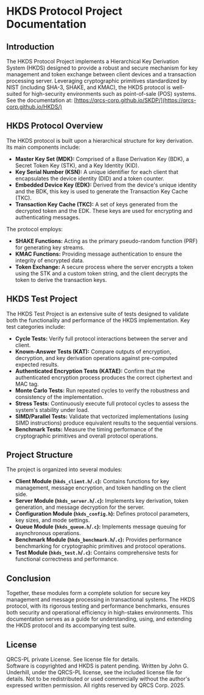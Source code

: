 # HKDS Protocol Project Documentation

## Introduction

The HKDS Protocol Project implements a Hierarchical Key Derivation System (HKDS) designed to provide a robust and secure mechanism for key management and token exchange between client devices and a transaction processing server. Leveraging cryptographic primitives standardized by NIST (including SHA-3, SHAKE, and KMAC), the HKDS protocol is well-suited for high-security environments such as point-of-sale (POS) systems.
See the documentation at: [https://qrcs-corp.github.io/SKDP/](https://qrcs-corp.github.io/HKDS/)

## HKDS Protocol Overview

The HKDS protocol is built upon a hierarchical structure for key derivation. Its main components include:

- **Master Key Set (MDK):** Comprised of a Base Derivation Key (BDK), a Secret Token Key (STK), and a Key Identity (KID).
- **Key Serial Number (KSN):** A unique identifier for each client that encapsulates the device identity (DID) and a token counter.
- **Embedded Device Key (EDK):** Derived from the device's unique identity and the BDK, this key is used to generate the Transaction Key Cache (TKC).
- **Transaction Key Cache (TKC):** A set of keys generated from the decrypted token and the EDK. These keys are used for encrypting and authenticating messages.

The protocol employs:
- **SHAKE Functions:** Acting as the primary pseudo-random function (PRF) for generating key streams.
- **KMAC Functions:** Providing message authentication to ensure the integrity of encrypted data.
- **Token Exchange:** A secure process where the server encrypts a token using the STK and a custom token string, and the client decrypts the token to derive the transaction keys.

## HKDS Test Project

The HKDS Test Project is an extensive suite of tests designed to validate both the functionality and performance of the HKDS implementation. Key test categories include:

- **Cycle Tests:** Verify full protocol interactions between the server and client.
- **Known-Answer Tests (KAT):** Compare outputs of encryption, decryption, and key derivation operations against pre-computed expected results.
- **Authenticated Encryption Tests (KATAE):** Confirm that the authenticated encryption process produces the correct ciphertext and MAC tag.
- **Monte Carlo Tests:** Run repeated cycles to verify the robustness and consistency of the implementation.
- **Stress Tests:** Continuously execute full protocol cycles to assess the system's stability under load.
- **SIMD/Parallel Tests:** Validate that vectorized implementations (using SIMD instructions) produce equivalent results to the sequential versions.
- **Benchmark Tests:** Measure the timing performance of the cryptographic primitives and overall protocol operations.

## Project Structure

The project is organized into several modules:

- **Client Module (`hkds_client.h`/`.c`):** Contains functions for key management, message encryption, and token handling on the client side.
- **Server Module (`hkds_server.h`/`.c`):** Implements key derivation, token generation, and message decryption for the server.
- **Configuration Module (`hkds_config.h`):** Defines protocol parameters, key sizes, and mode settings.
- **Queue Module (`hkds_queue.h`/`.c`):** Implements message queuing for asynchronous operations.
- **Benchmark Module (`hkds_benchmark.h`/`.c`):** Provides performance benchmarking for cryptographic primitives and protocol operations.
- **Test Module (`hkds_test.h`/`.c`):** Contains comprehensive tests for functional correctness and performance.

## Conclusion

Together, these modules form a complete solution for secure key management and message processing in transactional systems. The HKDS protocol, with its rigorous testing and performance benchmarks, ensures both security and operational efficiency in high-stakes environments. This documentation serves as a guide for understanding, using, and extending the HKDS protocol and its accompanying test suite.

## License

QRCS-PL private License. See license file for details.  
Software is copyrighted and HKDS is patent pending.
Written by John G. Underhill, under the QRCS-PL license, see the included license file for details. 
Not to be redistributed or used commercially without the author's expressed written permission. 
All rights reserved by QRCS Corp. 2025.
